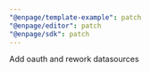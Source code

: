 ```yaml
---
"@enpage/template-example": patch
"@enpage/editor": patch
"@enpage/sdk": patch
---
```


Add oauth and rework datasources
